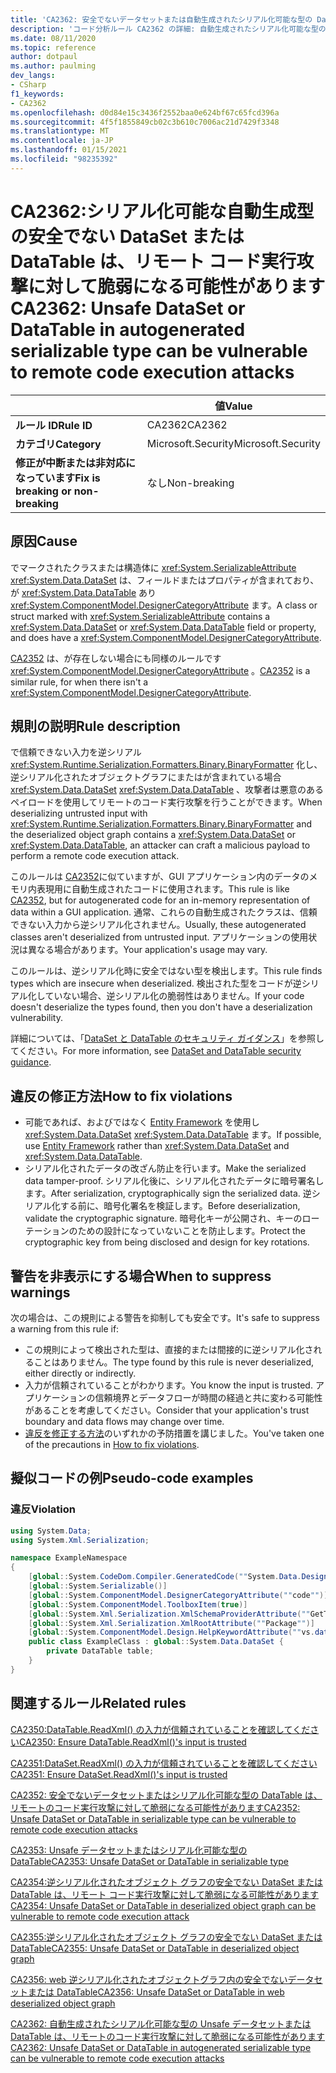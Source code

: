```yaml
---
title: 'CA2362: 安全でないデータセットまたは自動生成されたシリアル化可能な型の DataTable は、リモートでのコード実行攻撃に対して脆弱になる可能性があります (コード分析)'
description: 'コード分析ルール CA2362 の詳細: 自動生成されたシリアル化可能な型の Unsafe データセットまたは DataTable は、リモートでのコード実行攻撃に対して脆弱になる可能性があります'
ms.date: 08/11/2020
ms.topic: reference
author: dotpaul
ms.author: paulming
dev_langs:
- CSharp
f1_keywords:
- CA2362
ms.openlocfilehash: d0d84e15c3436f2552baa0e624bf67c65fcd396a
ms.sourcegitcommit: 4f5f1855849cb02c3b610c7006ac21d7429f3348
ms.translationtype: MT
ms.contentlocale: ja-JP
ms.lasthandoff: 01/15/2021
ms.locfileid: "98235392"
---
```

# <a name="ca2362-unsafe-dataset-or-datatable-in-autogenerated-serializable-type-can-be-vulnerable-to-remote-code-execution-attacks"></a><span data-ttu-id="c56aa-103">CA2362:シリアル化可能な自動生成型の安全でない DataSet または DataTable は、リモート コード実行攻撃に対して脆弱になる可能性があります</span><span class="sxs-lookup"><span data-stu-id="c56aa-103">CA2362: Unsafe DataSet or DataTable in autogenerated serializable type can be vulnerable to remote code execution attacks</span></span>

| | <span data-ttu-id="c56aa-104">値</span><span class="sxs-lookup"><span data-stu-id="c56aa-104">Value</span></span> |
|-|-|
| <span data-ttu-id="c56aa-105">**ルール ID**</span><span class="sxs-lookup"><span data-stu-id="c56aa-105">**Rule ID**</span></span> |<span data-ttu-id="c56aa-106">CA2362</span><span class="sxs-lookup"><span data-stu-id="c56aa-106">CA2362</span></span>|
| <span data-ttu-id="c56aa-107">**カテゴリ**</span><span class="sxs-lookup"><span data-stu-id="c56aa-107">**Category**</span></span> |<span data-ttu-id="c56aa-108">Microsoft.Security</span><span class="sxs-lookup"><span data-stu-id="c56aa-108">Microsoft.Security</span></span>|
| <span data-ttu-id="c56aa-109">**修正が中断または非対応になっています**</span><span class="sxs-lookup"><span data-stu-id="c56aa-109">**Fix is breaking or non-breaking**</span></span> |<span data-ttu-id="c56aa-110">なし</span><span class="sxs-lookup"><span data-stu-id="c56aa-110">Non-breaking</span></span>|

## <a name="cause"></a><span data-ttu-id="c56aa-111">原因</span><span class="sxs-lookup"><span data-stu-id="c56aa-111">Cause</span></span>

<span data-ttu-id="c56aa-112">でマークされたクラスまたは構造体に <xref:System.SerializableAttribute> <xref:System.Data.DataSet> は、フィールドまたはプロパティが含まれており、が <xref:System.Data.DataTable> あり <xref:System.ComponentModel.DesignerCategoryAttribute> ます。</span><span class="sxs-lookup"><span data-stu-id="c56aa-112">A class or struct marked with <xref:System.SerializableAttribute> contains a <xref:System.Data.DataSet> or <xref:System.Data.DataTable> field or property, and does have a <xref:System.ComponentModel.DesignerCategoryAttribute>.</span></span>

<span data-ttu-id="c56aa-113">[CA2352](ca2352.md) は、が存在しない場合にも同様のルールです <xref:System.ComponentModel.DesignerCategoryAttribute> 。</span><span class="sxs-lookup"><span data-stu-id="c56aa-113">[CA2352](ca2352.md) is a similar rule, for when there isn't a <xref:System.ComponentModel.DesignerCategoryAttribute>.</span></span>

## <a name="rule-description"></a><span data-ttu-id="c56aa-114">規則の説明</span><span class="sxs-lookup"><span data-stu-id="c56aa-114">Rule description</span></span>

<span data-ttu-id="c56aa-115">で信頼できない入力を逆シリアル <xref:System.Runtime.Serialization.Formatters.Binary.BinaryFormatter> 化し、逆シリアル化されたオブジェクトグラフにまたはが含まれている場合 <xref:System.Data.DataSet> <xref:System.Data.DataTable> 、攻撃者は悪意のあるペイロードを使用してリモートのコード実行攻撃を行うことができます。</span><span class="sxs-lookup"><span data-stu-id="c56aa-115">When deserializing untrusted input with <xref:System.Runtime.Serialization.Formatters.Binary.BinaryFormatter> and the deserialized object graph contains a <xref:System.Data.DataSet> or <xref:System.Data.DataTable>, an attacker can craft a malicious payload to perform a remote code execution attack.</span></span>

<span data-ttu-id="c56aa-116">このルールは [CA2352](ca2352.md)に似ていますが、GUI アプリケーション内のデータのメモリ内表現用に自動生成されたコードに使用されます。</span><span class="sxs-lookup"><span data-stu-id="c56aa-116">This rule is like [CA2352](ca2352.md), but for autogenerated code for an in-memory representation of data within a GUI application.</span></span> <span data-ttu-id="c56aa-117">通常、これらの自動生成されたクラスは、信頼できない入力から逆シリアル化されません。</span><span class="sxs-lookup"><span data-stu-id="c56aa-117">Usually, these autogenerated classes aren't deserialized from untrusted input.</span></span> <span data-ttu-id="c56aa-118">アプリケーションの使用状況は異なる場合があります。</span><span class="sxs-lookup"><span data-stu-id="c56aa-118">Your application's usage may vary.</span></span>

<span data-ttu-id="c56aa-119">このルールは、逆シリアル化時に安全ではない型を検出します。</span><span class="sxs-lookup"><span data-stu-id="c56aa-119">This rule finds types which are insecure when deserialized.</span></span> <span data-ttu-id="c56aa-120">検出された型をコードが逆シリアル化していない場合、逆シリアル化の脆弱性はありません。</span><span class="sxs-lookup"><span data-stu-id="c56aa-120">If your code doesn't deserialize the types found, then you don't have a deserialization vulnerability.</span></span>

<span data-ttu-id="c56aa-121">詳細については、「[DataSet と DataTable のセキュリティ ガイダンス](../../../framework/data/adonet/dataset-datatable-dataview/security-guidance.md)」を参照してください。</span><span class="sxs-lookup"><span data-stu-id="c56aa-121">For more information, see [DataSet and DataTable security guidance](../../../framework/data/adonet/dataset-datatable-dataview/security-guidance.md).</span></span>

## <a name="how-to-fix-violations"></a><span data-ttu-id="c56aa-122">違反の修正方法</span><span class="sxs-lookup"><span data-stu-id="c56aa-122">How to fix violations</span></span>

- <span data-ttu-id="c56aa-123">可能であれば、およびではなく [Entity Framework](/ef/) を使用し <xref:System.Data.DataSet> <xref:System.Data.DataTable> ます。</span><span class="sxs-lookup"><span data-stu-id="c56aa-123">If possible, use [Entity Framework](/ef/) rather than <xref:System.Data.DataSet> and <xref:System.Data.DataTable>.</span></span>
- <span data-ttu-id="c56aa-124">シリアル化されたデータの改ざん防止を行います。</span><span class="sxs-lookup"><span data-stu-id="c56aa-124">Make the serialized data tamper-proof.</span></span> <span data-ttu-id="c56aa-125">シリアル化後に、シリアル化されたデータに暗号署名します。</span><span class="sxs-lookup"><span data-stu-id="c56aa-125">After serialization, cryptographically sign the serialized data.</span></span> <span data-ttu-id="c56aa-126">逆シリアル化する前に、暗号化署名を検証します。</span><span class="sxs-lookup"><span data-stu-id="c56aa-126">Before deserialization, validate the cryptographic signature.</span></span> <span data-ttu-id="c56aa-127">暗号化キーが公開され、キーのローテーションのための設計になっていないことを防止します。</span><span class="sxs-lookup"><span data-stu-id="c56aa-127">Protect the cryptographic key from being disclosed and design for key rotations.</span></span>

## <a name="when-to-suppress-warnings"></a><span data-ttu-id="c56aa-128">警告を非表示にする場合</span><span class="sxs-lookup"><span data-stu-id="c56aa-128">When to suppress warnings</span></span>

<span data-ttu-id="c56aa-129">次の場合は、この規則による警告を抑制しても安全です。</span><span class="sxs-lookup"><span data-stu-id="c56aa-129">It's safe to suppress a warning from this rule if:</span></span>

- <span data-ttu-id="c56aa-130">この規則によって検出された型は、直接的または間接的に逆シリアル化されることはありません。</span><span class="sxs-lookup"><span data-stu-id="c56aa-130">The type found by this rule is never deserialized, either directly or indirectly.</span></span>
- <span data-ttu-id="c56aa-131">入力が信頼されていることがわかります。</span><span class="sxs-lookup"><span data-stu-id="c56aa-131">You know the input is trusted.</span></span> <span data-ttu-id="c56aa-132">アプリケーションの信頼境界とデータフローが時間の経過と共に変わる可能性があることを考慮してください。</span><span class="sxs-lookup"><span data-stu-id="c56aa-132">Consider that your application's trust boundary and data flows may change over time.</span></span>
- <span data-ttu-id="c56aa-133">[違反を修正する方法](#how-to-fix-violations)のいずれかの予防措置を講じました。</span><span class="sxs-lookup"><span data-stu-id="c56aa-133">You've taken one of the precautions in [How to fix violations](#how-to-fix-violations).</span></span>

## <a name="pseudo-code-examples"></a><span data-ttu-id="c56aa-134">擬似コードの例</span><span class="sxs-lookup"><span data-stu-id="c56aa-134">Pseudo-code examples</span></span>

### <a name="violation"></a><span data-ttu-id="c56aa-135">違反</span><span class="sxs-lookup"><span data-stu-id="c56aa-135">Violation</span></span>

```csharp
using System.Data;
using System.Xml.Serialization;

namespace ExampleNamespace
{
    [global::System.CodeDom.Compiler.GeneratedCode(""System.Data.Design.TypedDataSetGenerator"", ""2.0.0.0"")]
    [global::System.Serializable()]
    [global::System.ComponentModel.DesignerCategoryAttribute(""code"")]
    [global::System.ComponentModel.ToolboxItem(true)]
    [global::System.Xml.Serialization.XmlSchemaProviderAttribute(""GetTypedDataSetSchema"")]
    [global::System.Xml.Serialization.XmlRootAttribute(""Package"")]
    [global::System.ComponentModel.Design.HelpKeywordAttribute(""vs.data.DataSet"")]
    public class ExampleClass : global::System.Data.DataSet {
        private DataTable table;
    }
}
```

## <a name="related-rules"></a><span data-ttu-id="c56aa-136">関連するルール</span><span class="sxs-lookup"><span data-stu-id="c56aa-136">Related rules</span></span>

[<span data-ttu-id="c56aa-137">CA2350:DataTable.ReadXml() の入力が信頼されていることを確認してください</span><span class="sxs-lookup"><span data-stu-id="c56aa-137">CA2350: Ensure DataTable.ReadXml()'s input is trusted</span></span>](ca2350.md)

[<span data-ttu-id="c56aa-138">CA2351:DataSet.ReadXml() の入力が信頼されていることを確認してください</span><span class="sxs-lookup"><span data-stu-id="c56aa-138">CA2351: Ensure DataSet.ReadXml()'s input is trusted</span></span>](ca2351.md)

[<span data-ttu-id="c56aa-139">CA2352: 安全でないデータセットまたはシリアル化可能な型の DataTable は、リモートのコード実行攻撃に対して脆弱になる可能性があります</span><span class="sxs-lookup"><span data-stu-id="c56aa-139">CA2352: Unsafe DataSet or DataTable in serializable type can be vulnerable to remote code execution attacks</span></span>](ca2352.md)

[<span data-ttu-id="c56aa-140">CA2353: Unsafe データセットまたはシリアル化可能な型の DataTable</span><span class="sxs-lookup"><span data-stu-id="c56aa-140">CA2353: Unsafe DataSet or DataTable in serializable type</span></span>](ca2353.md)

[<span data-ttu-id="c56aa-141">CA2354:逆シリアル化されたオブジェクト グラフの安全でない DataSet または DataTable は、リモート コード実行攻撃に対して脆弱になる可能性があります</span><span class="sxs-lookup"><span data-stu-id="c56aa-141">CA2354: Unsafe DataSet or DataTable in deserialized object graph can be vulnerable to remote code execution attack</span></span>](ca2354.md)

[<span data-ttu-id="c56aa-142">CA2355:逆シリアル化されたオブジェクト グラフの安全でない DataSet または DataTable</span><span class="sxs-lookup"><span data-stu-id="c56aa-142">CA2355: Unsafe DataSet or DataTable in deserialized object graph</span></span>](ca2355.md)

[<span data-ttu-id="c56aa-143">CA2356: web 逆シリアル化されたオブジェクトグラフ内の安全でないデータセットまたは DataTable</span><span class="sxs-lookup"><span data-stu-id="c56aa-143">CA2356: Unsafe DataSet or DataTable in web deserialized object graph</span></span>](ca2356.md)

[<span data-ttu-id="c56aa-144">CA2362: 自動生成されたシリアル化可能な型の Unsafe データセットまたは DataTable は、リモートのコード実行攻撃に対して脆弱になる可能性があります</span><span class="sxs-lookup"><span data-stu-id="c56aa-144">CA2362: Unsafe DataSet or DataTable in autogenerated serializable type can be vulnerable to remote code execution attacks</span></span>](ca2362.md)
